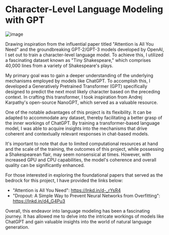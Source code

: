 # Character-Level Language Modeling with GPT 

![image](https://github.com/RaahimNadeem/Character-Level-Language-Modeling-with-GPT-/assets/114340940/5d60349e-8947-4572-9e81-200d3070d527)

Drawing inspiration from the influential paper titled "Attention is All You Need" and the groundbreaking GPT-2/GPT-3 models developed by OpenAI, I set out to train a character-level language model. To achieve this, I utilized a fascinating dataset known as "Tiny Shakespeare," which comprises 40,000 lines from a variety of Shakespeare's plays.

My primary goal was to gain a deeper understanding of the underlying mechanisms employed by models like ChatGPT. To accomplish this, I developed a Generatively Pretrained Transformer (GPT) specifically designed to predict the next most likely character based on the preceding context. In crafting this transformer, I took inspiration from Andrej Karpathy's open-source NanoGPT, which served as a valuable resource.

One of the notable advantages of this project is its flexibility. It can be adapted to accommodate any dataset, thereby facilitating a better grasp of the inner workings of ChatGPT. By training a transformer-based language model, I was able to acquire insights into the mechanisms that drive coherent and contextually relevant responses in chat-based models.

It's important to note that due to limited computational resources at hand and the scale of the training, the outcomes of this project, while possessing a Shakespearean flair, may seem nonsensical at times. However, with increased GPU and CPU capabilities, the model's coherence and overall quality can be significantly enhanced.

For those interested in exploring the foundational papers that served as the bedrock for this project, I have provided the links below:

-  "Attention is All You Need": https://lnkd.in/d-_rYsR4
-  "Dropout: A Simple Way to Prevent Neural Networks from Overfitting": https://lnkd.in/d4_G4Pu3

Overall, this endeavor into language modeling has been a fascinating journey. It has allowed me to delve into the intricate workings of models like ChatGPT and gain valuable insights into the world of natural language generation.
